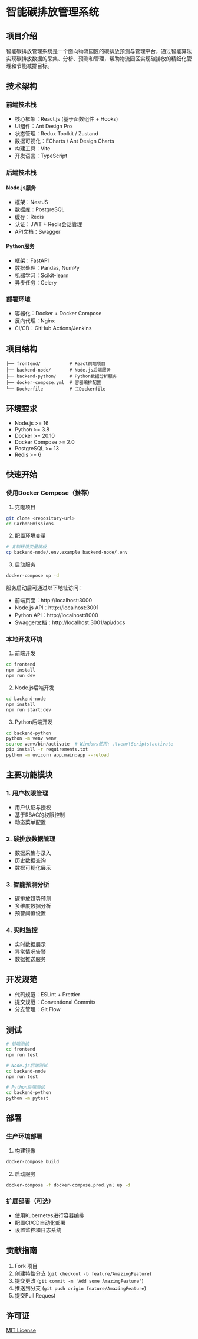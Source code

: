 # 智能碳排放管理系统

## 项目介绍
智能碳排放管理系统是一个面向物流园区的碳排放预测与管理平台，通过智能算法实现碳排放数据的采集、分析、预测和管理，帮助物流园区实现碳排放的精细化管理和节能减排目标。

## 技术架构

### 前端技术栈
- 核心框架：React.js (基于函数组件 + Hooks)
- UI组件：Ant Design Pro
- 状态管理：Redux Toolkit / Zustand
- 数据可视化：ECharts / Ant Design Charts
- 构建工具：Vite
- 开发语言：TypeScript

### 后端技术栈
#### Node.js服务
- 框架：NestJS
- 数据库：PostgreSQL
- 缓存：Redis
- 认证：JWT + Redis会话管理
- API文档：Swagger

#### Python服务
- 框架：FastAPI
- 数据处理：Pandas, NumPy
- 机器学习：Scikit-learn
- 异步任务：Celery

### 部署环境
- 容器化：Docker + Docker Compose
- 反向代理：Nginx
- CI/CD：GitHub Actions/Jenkins

## 项目结构
```
├── frontend/           # React前端项目
├── backend-node/       # Node.js后端服务
├── backend-python/     # Python数据分析服务
├── docker-compose.yml  # 容器编排配置
└── Dockerfile          # 主Dockerfile
```

## 环境要求
- Node.js >= 16
- Python >= 3.8
- Docker >= 20.10
- Docker Compose >= 2.0
- PostgreSQL >= 13
- Redis >= 6

## 快速开始

### 使用Docker Compose（推荐）

1. 克隆项目
```bash
git clone <repository-url>
cd CarbonEmissions
```

2. 配置环境变量
```bash
# 复制环境变量模板
cp backend-node/.env.example backend-node/.env
```

3. 启动服务
```bash
docker-compose up -d
```

服务启动后可通过以下地址访问：
- 前端页面：http://localhost:3000
- Node.js API：http://localhost:3001
- Python API：http://localhost:8000
- Swagger文档：http://localhost:3001/api/docs

### 本地开发环境

1. 前端开发
```bash
cd frontend
npm install
npm run dev
```

2. Node.js后端开发
```bash
cd backend-node
npm install
npm run start:dev
```

3. Python后端开发
```bash
cd backend-python
python -m venv venv
source venv/bin/activate  # Windows使用: .\venv\Scripts\activate
pip install -r requirements.txt
python -m uvicorn app.main:app --reload
```

## 主要功能模块

### 1. 用户权限管理
- 用户认证与授权
- 基于RBAC的权限控制
- 动态菜单配置

### 2. 碳排放数据管理
- 数据采集与录入
- 历史数据查询
- 数据可视化展示

### 3. 智能预测分析
- 碳排放趋势预测
- 多维度数据分析
- 预警阈值设置

### 4. 实时监控
- 实时数据展示
- 异常情况告警
- 数据推送服务

## 开发规范
- 代码规范：ESLint + Prettier
- 提交规范：Conventional Commits
- 分支管理：Git Flow

## 测试
```bash
# 前端测试
cd frontend
npm run test

# Node.js后端测试
cd backend-node
npm run test

# Python后端测试
cd backend-python
python -m pytest
```

## 部署

### 生产环境部署
1. 构建镜像
```bash
docker-compose build
```

2. 启动服务
```bash
docker-compose -f docker-compose.prod.yml up -d
```

### 扩展部署（可选）
- 使用Kubernetes进行容器编排
- 配置CI/CD自动化部署
- 设置监控和日志系统

## 贡献指南
1. Fork 项目
2. 创建特性分支 (`git checkout -b feature/AmazingFeature`)
3. 提交更改 (`git commit -m 'Add some AmazingFeature'`)
4. 推送到分支 (`git push origin feature/AmazingFeature`)
5. 提交Pull Request

## 许可证
[MIT License](LICENSE)